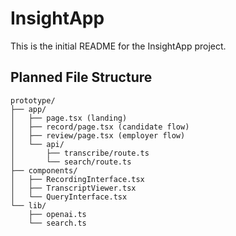 # InsightApp

This is the initial README for the InsightApp project.

## Planned File Structure

```text
prototype/
├── app/
│   ├── page.tsx (landing)
│   ├── record/page.tsx (candidate flow)
│   ├── review/page.tsx (employer flow)
│   └── api/
│       ├── transcribe/route.ts
│       └── search/route.ts
├── components/
│   ├── RecordingInterface.tsx
│   ├── TranscriptViewer.tsx
│   └── QueryInterface.tsx
└── lib/
    ├── openai.ts
    └── search.ts
```
